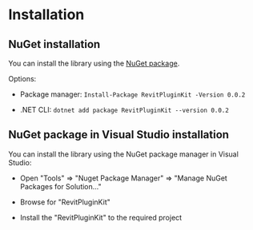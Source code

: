 
# Installation

## NuGet installation

You can install the library using the [NuGet package](https://www.nuget.org/packages/RevitPluginKit/).

Options:

* Package manager: `Install-Package RevitPluginKit -Version 0.0.2`

* .NET CLI: `dotnet add package RevitPluginKit --version 0.0.2`

## NuGet package in Visual Studio installation

You can install the library using the NuGet package manager in Visual Studio:

* Open "Tools" => "Nuget Package Manager" => "Manage NuGet Packages for Solution..."

* Browse for "RevitPluginKit"

* Install the "RevitPluginKit" to the required project
